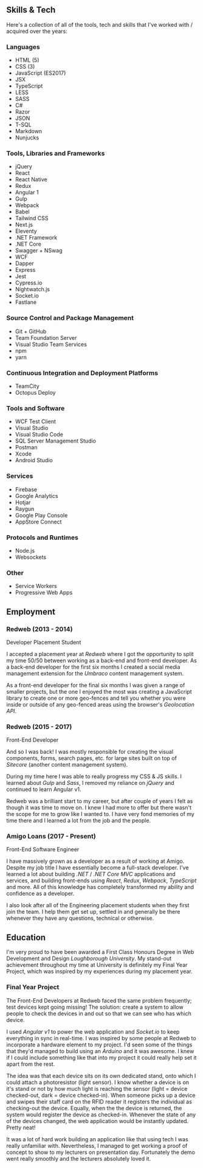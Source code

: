 <section>

## Skills & Tech

Here's a collection of all of the tools, tech and skills that I've worked with / acquired over the years:

### Languages

<ul class="c-tag-list mb-4">
    <li class="c-tag">HTML (5)</li>
    <li class="c-tag">CSS (3)</li>
    <li class="c-tag">JavaScript (ES2017)</li>
    <li class="c-tag">JSX</li>
    <li class="c-tag">TypeScript</li>
    <li class="c-tag">LESS</li>
    <li class="c-tag">SASS</li>
    <li class="c-tag">C#</li>
    <li class="c-tag">Razor</li>
    <li class="c-tag">JSON</li>
    <li class="c-tag">T-SQL</li>
    <li class="c-tag">Markdown</li>
    <li class="c-tag">Nunjucks</li>
</ul>

<div class="mb-8"></div>

### Tools, Libraries and Frameworks

<ul class="c-tag-list mb-4">
    <li class="c-tag">jQuery</li>
    <li class="c-tag">React</li>
    <li class="c-tag">React Native</li>
    <li class="c-tag">Redux</li>
    <li class="c-tag">Angular 1</li>
    <li class="c-tag">Gulp</li>
    <li class="c-tag">Webpack</li>
    <li class="c-tag">Babel</li>
    <li class="c-tag">Tailwind CSS</li>
    <li class="c-tag">Next.js</li>
    <li class="c-tag">Eleventy</li>
    <li class="c-tag">.NET Framework</li>
    <li class="c-tag">.NET Core</li>
    <li class="c-tag">Swagger + NSwag</li>
    <li class="c-tag">WCF</li>
    <li class="c-tag">Dapper</li>
    <li class="c-tag">Express</li>
    <li class="c-tag">Jest</li>
    <li class="c-tag">Cypress.io</li>
    <li class="c-tag">Nightwatch.js</li>
    <li class="c-tag">Socket.io</li>
    <li class="c-tag">Fastlane</li>
</ul>

### Source Control and Package Management

<ul class="c-tag-list mb-4">
    <li class="c-tag">Git + GitHub</li>
    <li class="c-tag">Team Foundation Server</li>
    <li class="c-tag">Visual Studio Team Services</li>
    <li class="c-tag">npm</li>
    <li class="c-tag">yarn</li>
</ul>

### Continuous Integration and Deployment Platforms

<ul class="c-tag-list mb-4">
    <li class="c-tag">TeamCity</li>
    <li class="c-tag">Octopus Deploy</li>
</ul>

### Tools and Software

<ul class="c-tag-list mb-4">
    <li class="c-tag">WCF Test Client</li>
    <li class="c-tag">Visual Studio</li>
    <li class="c-tag">Visual Studio Code</li>
    <li class="c-tag">SQL Server Management Studio</li>
    <li class="c-tag">Postman</li>
    <li class="c-tag">Xcode</li>
    <li class="c-tag">Android Studio</li>
    
</ul>

### Services

<ul class="c-tag-list mb-4">
    <li class="c-tag">Firebase</li>
    <li class="c-tag">Google Analytics</li>
    <li class="c-tag">Hotjar</li>
    <li class="c-tag">Raygun</li>
    <li class="c-tag">Google Play Console</li>
    <li class="c-tag">AppStore Connect</li>
</ul>

### Protocols and Runtimes

<ul class="c-tag-list mb-4">
    <li class="c-tag">Node.js</li>
    <li class="c-tag">Websockets</li>
</ul>

### Other

<ul class="c-tag-list">
    <li class="c-tag">Service Workers</li>
    <li class="c-tag">Progressive Web Apps</li>
</ul>

</section>

<section class="mt-16">

## Employment

### Redweb (2013 - 2014)

<p class="text-gray-500">Developer Placement Student</p>

I accepted a placement year at _Redweb_ where I got the opportunity to split my time 50/50 between working as a back-end and front-end developer. As a back-end developer for the first six months I created a social media management extension for the _Umbraco_ content management system.

As a front-end developer for the final six months I was given a range of smaller projects, but the one I enjoyed the most was creating a JavaScript library to create one or more geo-fences and tell you whether you were inside or outside of any geo-fenced areas using the browser's _Geolocation API_.

### Redweb (2015 - 2017)

<p class="text-gray-500">Front-End Developer</p>

And so I was back! I was mostly responsible for creating the visual components, forms, search pages, etc. for large sites built on top of _Sitecore_ (another content management system).

During my time here I was able to really progress my CSS & JS skills. I learned about _Gulp_ and _Sass_, I removed my reliance on _jQuery_ and continued to learn Angular v1.

Redweb was a brilliant start to my career, but after couple of years I felt as though it was time to move on. I knew I had more to offer but there wasn't the scope for me to grow like I wanted to. I have very fond memories of my time there and I learned a lot from the job and the people.

### Amigo Loans (2017 - Present)

<p class="text-gray-500">Front-End Software Engineer</p>

I have massively grown as a developer as a result of working at Amigo. Despite my job title I have essentially become a full-stack developer. I've learned a lot about building _.NET_ / _.NET Core MVC_ applications and services, and building front-ends using _React_, _Redux_, _Webpack_, _TypeScript_ and more. All of this knowledge has completely transformed my ability and confidence as a developer.

I also look after all of the Engineering placement students when they first join the team. I help them get set up, settled in and generally be there whenever they have any questions, technical or otherwise.

</section>

<section class="mt-16">

## Education

I'm very proud to have been awarded a First Class Honours Degree in Web Development and Design _Loughborough University_. My stand-out achievement throughout my time at University is definitely my Final Year Project, which was inspired by my experiences during my placement year.

### Final Year Project

The Front-End Developers at Redweb faced the same problem frequently; test devices kept going missing! The solution: create a system to allow people to check the devices in and out so that we can see who has which device.

I used _Angular v1_ to power the web application and _Socket.io_ to keep everything in sync in real-time. I was inspired by some people at Redweb to incorporate a hardware element to my project. I'd seen some of the things that they'd managed to build using an _Arduino_ and it was awesome. I knew if I could include something like that into my project it could really help set it apart from the rest.

The idea was that each device sits on its own dedicated stand, onto which I could attach a photoresistor (light sensor). I know whether a device is on it's stand or not by how much light is reaching the sensor (light = device checked-out, dark = device checked-in). When someone picks up a device and swipes their staff card on the RFID reader it registers the individual as checking-out the device. Equally, when the the device is returned, the system would register the device as checked-in. Whenever the state of any of the devices changed, the web application would be instantly updated. Pretty neat!

It was a lot of hard work building an application like that using tech I was really unfamiliar with. Nevertheless, I managed to get working a proof of concept to show to my lecturers on presentation day. Fortunately the demo went really smoothly and the lecturers absolutely loved it.

</section>
